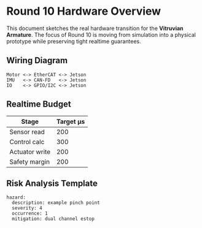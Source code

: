 # Round 10 Hardware Overview

This document sketches the real hardware transition for the **Vitruvian
Armature**.  The focus of Round 10 is moving from simulation into a physical
prototype while preserving tight realtime guarantees.

## Wiring Diagram

```
Motor <-> EtherCAT <-> Jetson
IMU   <-> CAN‑FD   <-> Jetson
IO    <-> GPIO/I2C <-> Jetson
```

## Realtime Budget

| Stage          | Target µs |
|----------------|-----------|
| Sensor read    | 200       |
| Control calc   | 300       |
| Actuator write | 200       |
| Safety margin  | 200       |

## Risk Analysis Template

```
hazard:
  description: example pinch point
  severity: 4
  occurrence: 1
  mitigation: dual channel estop
```
